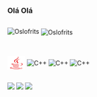 ### Olá Olá

##

<p><img align="left" src="https://github-readme-stats.vercel.app/api/top-langs?username=Oslofrits&show_icons=true&theme=radical&locale=en&layout=compact" alt="Oslofrits" /></p>
<p>&nbsp;<img align="center" src="https://github-readme-stats.vercel.app/api?username=Oslofrits&show_icons=true&theme=radical&locale=en" alt="Oslofrits" /></p>

##
<div style="display: inline_block"><br>
  <img align="center" alt="Java" height="30" width="40" src="https://raw.githubusercontent.com/devicons/devicon/master/icons/java/java-plain.svg">
  <img align="center" alt="C++" height="30 widdht="40" src="https://cdn.jsdelivr.net/gh/devicons/devicon@latest/icons/cplusplus/cplusplus-original.svg"/>
  <img align="center" alt="C++" height="30 widdht="40" src="https://cdn.jsdelivr.net/gh/devicons/devicon@latest/icons/c/c-original.svg" />   
  <img align="center" alt="C++" height="30 widdht="40" src="https://cdn.jsdelivr.net/gh/devicons/devicon@latest/icons/spring/spring-original.svg" />
</div>

##

<div> 
  <a href="https://instagram.com/oslofrits" target="_blank"><img src="https://img.shields.io/badge/-Instagram-%23E4405F?style=for-the-badge&logo=instagram&logoColor=white" target="_blank"></a>
  <a href = "eduardofabulam11@gmail.com"><img src="https://img.shields.io/badge/-Gmail-%23333?style=for-the-badge&logo=gmail&logoColor=white" target="_blank"></a>
  <a href="www.linkedin.com/in/eduardo-henrique-cardoso-119212216" target="_blank"><img src="https://img.shields.io/badge/-LinkedIn-%230077B5?style=for-the-badge&logo=linkedin&logoColor=white" target="_blank"></a> 
</div>

##

